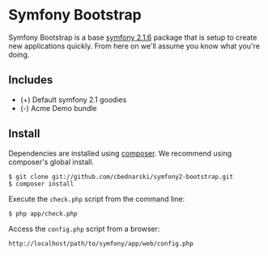 # Symfony Bootstrap

Symfony Bootstrap is a base [symfony 2.1.6](http://symfony.com/) package that is setup to create new applications quickly. From here on we'll assume you know what you're doing.

## Includes

- (+) Default symfony 2.1 goodies
- (-) Acme Demo bundle

## Install

Dependencies are installed using [composer](http://getcomposer.org/). We recommend using composer's global install.

	$ git clone git://github.com/cbednarski/symfony2-bootstrap.git
	$ composer install

Execute the `check.php` script from the command line:

	$ php app/check.php

Access the `config.php` script from a browser:

	http://localhost/path/to/symfony/app/web/config.php

